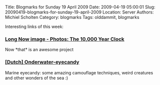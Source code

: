 Title: Blogmarks for Sunday 19 April 2009
Date: 2009-04-19 05:00:01
Slug: 20090419-blogmarks-for-sunday-19-april-2009
Location: Server
Authors: Michiel Scholten
Category: blogmarks
Tags: olddammit, blogmarks

<p>Interesting links of this week:</p>
<h3><a href="http://news.cnet.com/2300-11386_3-10000718.html">Long Now image - Photos: The 10,000 Year Clock</a></h3>
<p>Now *that* is an awesome project</p>
<h3><a href="http://www.nrcnext.nl/blog/2009/03/22/onderwater-eyecandy/">[Dutch] Onderwater-eyecandy</a></h3>
<p>Marine eyecandy: some amazing camouflage techniques, weird creatures and other wonders of the sea :)</p>

